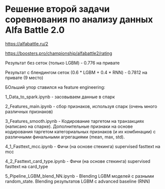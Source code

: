 # Решение второй задачи соревнования по анализу данных Alfa Battle 2.0

https://alfabattle.ru/2

https://boosters.pro/championship/alfabattle2/rating

Результат без сеток (только LGBM) - 0.776 на привате

Результат с блендингом сеток (0.6 * LGBM + 0.4 * RNN) - 0.7812 на привате (9 место)

БОльший упор ставился на feature engineering:

1_Data_to_spark.ipynb - засовываем данные в спарк

2_Features_main.ipynb - сбор признаков, используя спарк (очень много различных признаков)

3_Features_smooth.ipynb - Кодирование таргетом на транзакциях (написано на спарке). Дополнительные признаки на основе кодирования таргетом категориальных признаков (и их комбинации) с различными финальными агрегациями (mean, max, std).

4_1_Fasttext_mcc.ipynb - Фичи (на основе стекинга) supervised fasttext на mcc

4_2_Fasttext_card_type.ipynb - Фичи (на основе стекинга) supervised fasttext на card_type

5_Pipeline_LGBM_blend_NN.ipynb - Blending LGBM моделей с разными random_state. Blending результатов LGBM с advanced baseline (RNN)